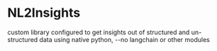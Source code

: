 # NL2Insights
custom library configured to get insights out of structured and un-structured data using native python, --no langchain or other modules
